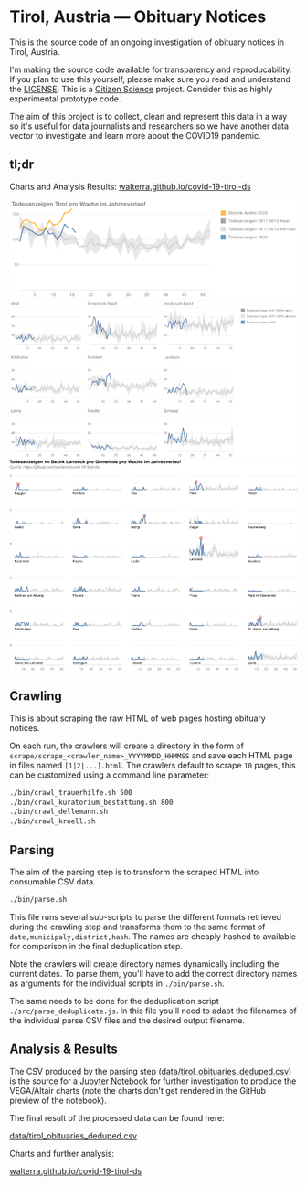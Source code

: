 # Tirol, Austria — Obituary Notices

This is the source code of an ongoing investigation of obituary notices in Tirol, Austria.

I'm making the source code available for transparency and reproducability. If you plan to use this yourself, please make sure you read and understand the [LICENSE](LICENSE). This is a [Citizen Science](https://en.wikipedia.org/wiki/Citizen_science) project. Consider this as highly experimental prototype code.

The aim of this project is to collect, clean and represent this data in a way so it's useful for data journalists and researchers so we have another data vector to investigate and learn more about the COVID19 pandemic.

## tl;dr

Charts and Analysis Results:
[walterra.github.io/covid-19-tirol-ds](https://walterra.github.io/covid-19-tirol-ds)

![Todesanzeigen Tirol pro Woche](assets/vega_week.png)
![Todesanzeigen Tirol pro Bezirk pro Woche](assets/vega_week_district.png)
![Todesanzeigen Tirol pro Gemeinde pro Woche in Landeck](assets/vega_week_municipaly.png)

## Crawling

This is about scraping the raw HTML of web pages hosting obituary notices.

On each run, the crawlers will create a directory in the form of `scrape/scrape_<crawler_name>_YYYYMMDD_HHMMSS` and save each HTML page in files named `[1|2|...].html`. The crawlers default to scrape `10` pages, this can be customized using a command line parameter:

```bash
./bin/crawl_trauerhilfe.sh 500
./bin/crawl_kuratorium_bestattung.sh 800
./bin/crawl_dellemann.sh
./bin/crawl_kroell.sh
```

## Parsing

The aim of the parsing step is to transform the scraped HTML into consumable CSV data.

```bash
./bin/parse.sh
```

This file runs several sub-scripts to parse the different formats retrieved during the crawling step and transforms them to the same format of `date,municipaly,district,hash`. The names are cheaply hashed to available for comparison in the final deduplication step.

Note the crawlers will create directory names dynamically including the current dates. To parse them, you'll have to add the correct directory names as arguments for the individual scripts in `./bin/parse.sh`.

The same needs to be done for the deduplication script `./src/parse_deduplicate.js`. In this file you'll need to adapt the filenames of the individual parse CSV files and the desired output filename.

## Analysis & Results

The CSV produced by the parsing step ([data/tirol_obituaries_deduped.csv](data/tirol_obituaries_deduped.csv)) is the source for a [Jupyter Notebook](jupyter-notebooks/vega.ipynb) for further investigation to produce the VEGA/Altair charts (note the charts don't get rendered in the GitHub preview of the notebook).

The final result of the processed data can be found here:

[data/tirol_obituaries_deduped.csv](data/tirol_obituaries_deduped.csv)

Charts and further analysis:

[walterra.github.io/covid-19-tirol-ds](https://walterra.github.io/covid-19-tirol-ds)

